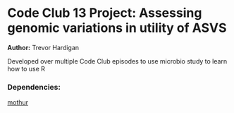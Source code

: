 # Code Club 13 Project: Assessing genomic variations in utility of ASVS

**Author:** Trevor Hardigan


Developed over multiple Code Club episodes to use microbio study to learn how to use R

### Dependencies:
[mothur](https://github.com/mothur/mothur/releases/download/v1.45.3/Mothur.OSX-10.14.zip)

